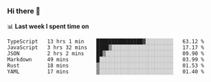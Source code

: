 ### Hi there 👋

<!--
**DBvc/DBvc** is a ✨ _special_ ✨ repository because its `README.md` (this file) appears on your GitHub profile.

Here are some ideas to get you started:

- 🔭 I’m currently working on ...
- 🌱 I’m currently learning ...
- 👯 I’m looking to collaborate on ...
- 🤔 I’m looking for help with ...
- 💬 Ask me about ...
- 📫 How to reach me: ...
- 😄 Pronouns: ...
- ⚡ Fun fact: ...
-->

📊 **Last week I spent time on**
<!--START_SECTION:waka-->

```text
TypeScript   13 hrs 1 min    ███████████████▓░░░░░░░░░   63.12 %
JavaScript   3 hrs 32 mins   ████▒░░░░░░░░░░░░░░░░░░░░   17.17 %
JSON         2 hrs 2 mins    ██▒░░░░░░░░░░░░░░░░░░░░░░   09.90 %
Markdown     49 mins         █░░░░░░░░░░░░░░░░░░░░░░░░   03.99 %
Rust         18 mins         ▒░░░░░░░░░░░░░░░░░░░░░░░░   01.53 %
YAML         17 mins         ▒░░░░░░░░░░░░░░░░░░░░░░░░   01.40 %
```

<!--END_SECTION:waka-->
